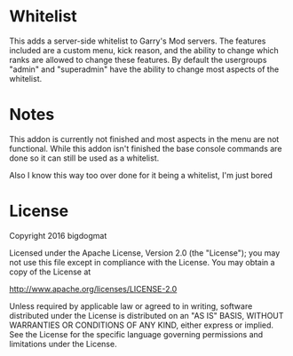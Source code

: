 # Whitelist

This adds a server-side whitelist to Garry's Mod servers. The features included are a custom menu, kick reason, and the ability to change which ranks are allowed to change these features. By default the usergroups "admin" and "superadmin" have the ability to change most aspects of the whitelist.

# Notes

This addon is currently not finished and most aspects in the menu are not functional. While this addon isn't finished the base console commands are done so it can still be used as a whitelist.

Also I know this way too over done for it being a whitelist, I'm just bored

# License

Copyright 2016 bigdogmat

Licensed under the Apache License, Version 2.0 (the "License");
you may not use this file except in compliance with the License.
You may obtain a copy of the License at

http://www.apache.org/licenses/LICENSE-2.0

Unless required by applicable law or agreed to in writing, software
distributed under the License is distributed on an "AS IS" BASIS,
WITHOUT WARRANTIES OR CONDITIONS OF ANY KIND, either express or implied.
See the License for the specific language governing permissions and
limitations under the License.
